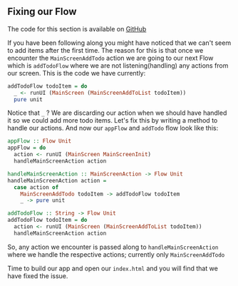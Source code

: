 ## Fixing our Flow

The code for this section is available on [GitHub](https://github.com/iAmMrinal0/prestoByExample/releases/tag/v0.5)

If you have been following along you might have noticed that we can't seem to add items after the first time. The reason for this is that once we encounter the `MainScreenAddTodo` action we are going to our next Flow which is `addTodoFlow` where we are not listening\(handling\) any actions from our screen. This is the code we have currently:

```haskell
addTodoFlow todoItem = do
  _ <- runUI (MainScreen (MainScreenAddToList todoItem))
  pure unit
```

Notice that `_` ? We are discarding our action when we should have handled it so we could add more todo items. Let's fix this by writing a method to handle our actions. And now our `appFlow` and `addTodo` flow look like this:

```haskell
appFlow :: Flow Unit
appFlow = do
  action <- runUI (MainScreen MainScreenInit)
  handleMainScreenAction action

handleMainScreenAction :: MainScreenAction -> Flow Unit
handleMainScreenAction action =
  case action of
    MainScreenAddTodo todoItem -> addTodoFlow todoItem
    _ -> pure unit

addTodoFlow :: String -> Flow Unit
addTodoFlow todoItem = do
  action <- runUI (MainScreen (MainScreenAddToList todoItem))
  handleMainScreenAction action
```

So, any action we encounter is passed along to `handleMainScreenAction` where we handle the respective actions; currently only `MainScreenAddTodo`

Time to build our app and open our `index.html` and you will find that we have fixed the issue.

